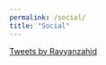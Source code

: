 ```yaml
---
permalink: /social/
title: "Social"
---    
```


<a class="twitter-timeline"
  href="https://twitter.com/Rayyanzahid?ref_src=twsrc%5Etfw"
  data-width="1000"
  data-height="100"
  data-tweet-limit="4"
  data-chrome="transparent noheader">
  Tweets by Rayyanzahid
  </a>
  <script async src="https://platform.twitter.com/widgets.js" charset="utf-8"></script> 
